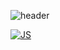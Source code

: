 ![header](https://capsule-render.vercel.app/api?type=waving&color=timeGradient&height=300&section=header&text=Soohyeon%20Hwang&fontSize=90)

[![JS](https://img.shields.io/badge/JavaScript-F7DF1E?style=flat-square&logo=JavaScript&logoColor=black)](github.com/Joowon0220/TODO-List)
